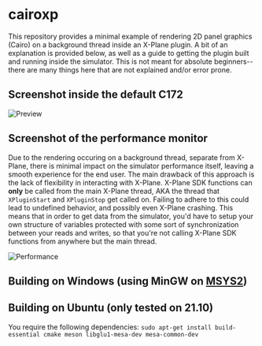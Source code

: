# cairoxp
This repository provides a minimal example of rendering 2D panel graphics (Cairo) on a background thread inside an X-Plane plugin. A bit of an explanation is provided below, as well as a guide to getting the plugin built and running inside the simulator. This is not meant for absolute beginners--there are many things here that are not explained and/or error prone.

## Screenshot inside the default C172

![Preview](https://github.com/aeroc7/cairoxp/blob/main/screenshots/panel.png)

## Screenshot of the performance monitor
Due to the rendering occuring on a background thread, separate from X-Plane, there is minimal impact on the simulator performance itself, leaving a smooth experience for the end user. The main drawback of this approach is the lack of flexibility in interacting with X-Plane. X-Plane SDK functions can **only** be called from the main X-Plane thread, AKA the thread that `XPluginStart` and `XPluginStop` get called on. Failing to adhere to this could lead to undefined behavior, and possibly even X-Plane crashing. This means that in order to get data from the simulator, you'd have to setup your own structure of variables protected with some sort of synchronization between your reads and writes, so that you're not calling X-Plane SDK functions from anywhere but the main thread.

![Performance](https://github.com/aeroc7/cairoxp/blob/main/screenshots/performance.png)

## Building on Windows (using MinGW on [MSYS2](https://www.msys2.org/))

## Building on Ubuntu (only tested on 21.10)
You require the following dependencies:
`sudo apt-get install build-essential cmake meson libglu1-mesa-dev mesa-common-dev`
